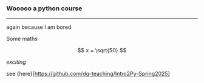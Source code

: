 ### Wooooo a python course

---

again because I am bored

Some maths

$$
x = \sqrt{50}
$$

_exciting_

see {here}[https://github.com/dg-teaching/Intro2Py-Spring2025]